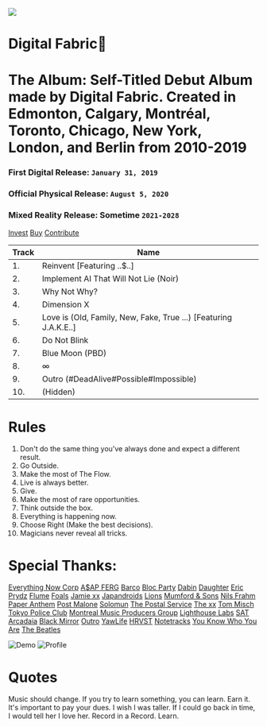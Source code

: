 ![](https://github.com/digitalfabric92/digitalfabric/blob/master/00_Artwork/album-art.png)

# Digital Fabric
# The Album: Self-Titled Debut Album made by Digital Fabric. Created in Edmonton, Calgary, Montréal, Toronto, Chicago, New York, London, and Berlin from 2010-2019

### **First Digital Release:** `January 31, 2019`
### **Official Physical Release:** `August 5, 2020`
### Mixed Reality Release: Sometime `2021-2028`

[Invest](https://remix.ethereum.org)
[Buy](https://digitalfabric.bandcamp.com)
[Contribute](https://github.com/digitalfabric92/digitalfabric)

| Track | Name |
| ------------- | ------------- |
| 1. | Reinvent [Featuring ..$..] |
| 2. | Implement AI That Will Not Lie (Noir) |
| 3. | Why Not Why? |
| 4. | Dimension X |
| 5. | Love is (Old, Family, New, Fake, True ...) [Featuring J.A.K.E..] |
| 6. | Do Not Blink |
| 7. | Blue Moon (PBD)|
| 8. | ∞ |
| 9. | Outro (#DeadAlive#Possible#Impossible) |
| 10.|      (Hidden) |

# Rules
1. Don't do the same thing you've always done and expect a different result.
2. Go Outside.
3. Make the most of The Flow.
4. Live is always better.
5. Give.
6. Make the most of rare opportunities.
7. Think outside the box.
8. Everything is happening now.
9. Choose Right (Make the best decisions).
0. Magicians never reveal all tricks.

# Special Thanks:

[Everything Now Corp](https://arcadefire.com)
[A$AP FERG](https://alwaysstriveandprosper.asapferg.com/)
[Barco](https://www.barco.com)
[Bloc Party](https://blocparty.com)
[Dabin](https://soundcloud.com/dabinlee)
[Daughter](https://ohdaughter.com)
[Eric Prydz](https://ericprydz.com)
[Flume](https://flu.me)
[Foals](http://www.foals.co.uk/)
[Jamie xx](https://jamiexx.com)
[Japandroids](http://japandroids.com/)
[Lions](http://noeljon)
[Mumford & Sons](https://mumfordandsons.com)
[Nils Frahm](http://www.nilsfrahm.com/)
[Paper Anthem](https://www.paperanthem.com/)
[Post Malone](https://www.postmalone.com)
[Solomun](https://solomun)
[The Postal Service](http://postalservicemusic.net/)
[The xx](http://thexx.info)
[Tom Misch](https://tommisch.com)
[Tokyo Police Club](https://tokyopoliceclub.com)
[Montreal Music Producers Group](https://www.facebook.com/groups/328187851022140/)
[Lighthouse Labs](https://www.lighthouselabs.ca/)
[SAT](http://sat.qc.ca/)
[Arcadaia](http://www.arcadiayeg.com/24072-4497)
[Black Mirror](https://en.wikipedia.org/wiki/Black_Mirror)
[Outro](https://outro.io)
[YawLife](https://sense.yaw.life)
[HRVST](https://gohrvst.com)
[Notetracks](https://notetracks.com)
[You Know Who You Are](https://www.facebook.com/david.wawryko/friends)
[The Beatles](https://www.thebeatles.com)

![Demo](https://github.com/digitalfabric92/digitalfabric/blob/master/00_Artwork/demo.png)
![Profile](https://github.com/digitalfabric92/digitalfabric/blob/master/00_Artwork/profile.PNG)

# Quotes
Music should change.
If you try to learn something, you can learn.
Earn it. It's important to pay your dues.
I wish I was taller.
If I could go back in time, I would tell her I love her.
Record in a Record.
Learn.